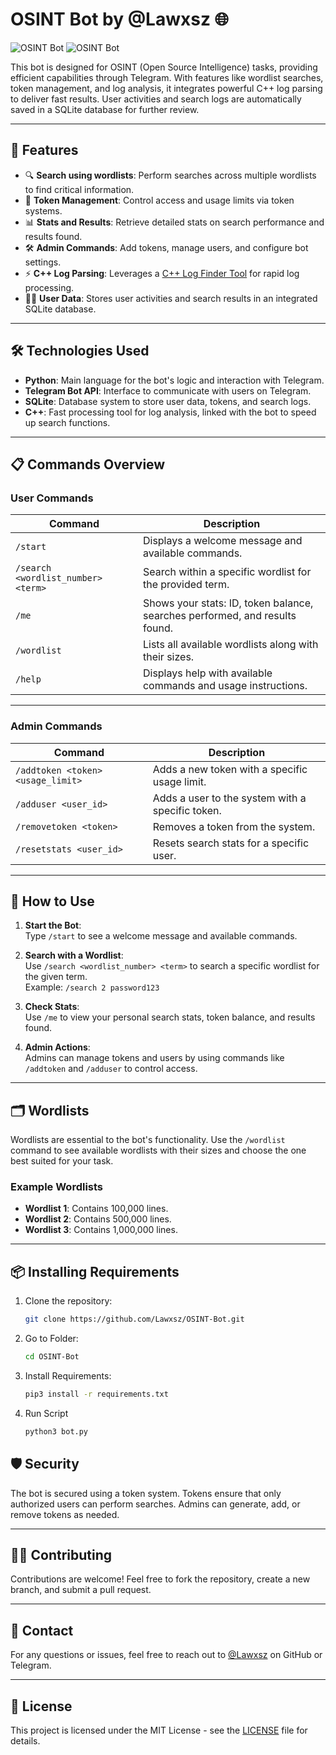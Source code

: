 # **OSINT Bot by @Lawxsz** 🌐

![OSINT Bot](https://i.imgur.com/OKZubqZ.png) 
![OSINT Bot](https://i.imgur.com/WNXscmd.png) 

This bot is designed for OSINT (Open Source Intelligence) tasks, providing efficient capabilities through Telegram. With features like wordlist searches, token management, and log analysis, it integrates powerful C++ log parsing to deliver fast results. User activities and search logs are automatically saved in a SQLite database for further review.

---

## 🚀 **Features**
- 🔍 **Search using wordlists**: Perform searches across multiple wordlists to find critical information.
- 🔑 **Token Management**: Control access and usage limits via token systems.
- 📊 **Stats and Results**: Retrieve detailed stats on search performance and results found.
- 🛠️ **Admin Commands**: Add tokens, manage users, and configure bot settings.
- ⚡ **C++ Log Parsing**: Leverages a [C++ Log Finder Tool](https://github.com/Lawxsz/log-finder) for rapid log processing.
- 🧑‍💻 **User Data**: Stores user activities and search results in an integrated SQLite database.

---

## 🛠️ **Technologies Used**
- **Python**: Main language for the bot's logic and interaction with Telegram.
- **Telegram Bot API**: Interface to communicate with users on Telegram.
- **SQLite**: Database system to store user data, tokens, and search logs.
- **C++**: Fast processing tool for log analysis, linked with the bot to speed up search functions.

---

## 📋 **Commands Overview**
### **User Commands**
| Command                               | Description                                                                 |
|---------------------------------------|-----------------------------------------------------------------------------|
| `/start`                              | Displays a welcome message and available commands.                          |
| `/search <wordlist_number> <term>`    | Search within a specific wordlist for the provided term.                    |
| `/me`                                 | Shows your stats: ID, token balance, searches performed, and results found. |
| `/wordlist`                           | Lists all available wordlists along with their sizes.                       |
| `/help`                               | Displays help with available commands and usage instructions.               |

---

### **Admin Commands**
| Command                               | Description                                                                 |
|---------------------------------------|-----------------------------------------------------------------------------|
| `/addtoken <token> <usage_limit>`     | Adds a new token with a specific usage limit.                               |
| `/adduser <user_id>`                  | Adds a user to the system with a specific token.                            |
| `/removetoken <token>`                | Removes a token from the system.                                            |
| `/resetstats <user_id>`               | Resets search stats for a specific user.                                    |

---

## 📝 **How to Use**

1. **Start the Bot**:  
   Type `/start` to see a welcome message and available commands.

2. **Search with a Wordlist**:  
   Use `/search <wordlist_number> <term>` to search a specific wordlist for the given term.  
   Example: `/search 2 password123`

3. **Check Stats**:  
   Use `/me` to view your personal search stats, token balance, and results found.

4. **Admin Actions**:  
   Admins can manage tokens and users by using commands like `/addtoken` and `/adduser` to control access.

---

## 🗂️ **Wordlists**
Wordlists are essential to the bot's functionality. Use the `/wordlist` command to see available wordlists with their sizes and choose the one best suited for your task.

### **Example Wordlists**
- **Wordlist 1**: Contains 100,000 lines.
- **Wordlist 2**: Contains 500,000 lines.
- **Wordlist 3**: Contains 1,000,000 lines.

---
## 📦 **Installing Requirements**

1. Clone the repository:
   ```bash
   git clone https://github.com/Lawxsz/OSINT-Bot.git

2. Go to Folder:
   ```bash
   cd OSINT-Bot
3. Install Requirements:
   ```bash
   pip3 install -r requirements.txt
   
4. Run Script
   ```bash
   python3 bot.py


## 🛡️ **Security**
The bot is secured using a token system. Tokens ensure that only authorized users can perform searches. Admins can generate, add, or remove tokens as needed.

---

## 🧑‍💻 **Contributing**
Contributions are welcome! Feel free to fork the repository, create a new branch, and submit a pull request.

---

## 💬 **Contact**
For any questions or issues, feel free to reach out to [@Lawxsz](https://github.com/Lawxsz) on GitHub or Telegram.

---

## 📄 **License**
This project is licensed under the MIT License - see the [LICENSE](LICENSE) file for details.
